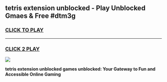 
## tetris extension unblocked - Play Unblocked Gmaes & Free #dtm3g
<h3>
<a href="https://news.freeplayer.one?title=tetris_extension_unblocked&ref=03M">CLICK TO PLAY</a></h3>
<hr>

<h3>
<a href="https://news.freeplayer.one?title=tetris_extension_unblocked&ref=03M">CLICK 2 PLAY</a>
  
</h3>

<a href="https://news.freeplayer.one?title=tetris_extension_unblocked&ref=03M"><img src="https://clearcache.store/games.png"></a>


**tetris extension unblocked games unblocked: Your Gateway to Fun and Accessible Online Gaming**
